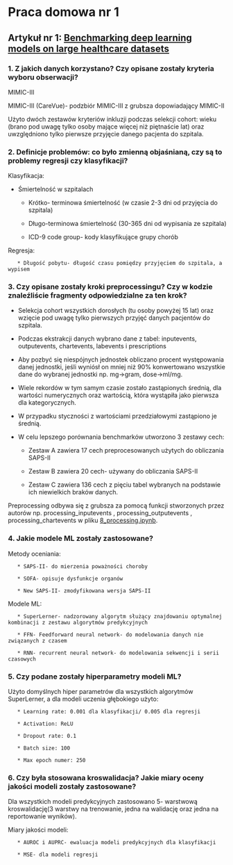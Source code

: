 # Praca domowa nr 1
## Artykuł nr 1: [Benchmarking deep learning models on large healthcare datasets](https://www.sciencedirect.com/science/article/pii/S1532046418300716)
### 1. Z jakich danych korzystano? Czy opisane zostały kryteria wyboru obserwacji? 

   MIMIC-III 

   MIMIC-III (CareVue)- podzbiór MIMIC-III z grubsza dopowiadający MIMIC-II 

   Użyto dwóch zestawów kryteriów inkluzji podczas selekcji cohort: wieku (brano pod uwagę tylko osoby mające więcej niż piętnaście lat) oraz uwzględniono tylko pierwsze przyjęcie danego pacjenta do szpitala. 

### 2. Definicje problemów: co było zmienną objaśnianą, czy są to problemy regresji czy klasyfikacji? 

   Klasyfikacja: 

   * Śmiertelność w szpitalach  

      * Krótko- terminowa śmiertelność (w czasie 2-3 dni od przyjęcia do szpitala) 

      * Długo-terminowa śmiertelność (30-365 dni od wypisania ze szpitala) 

      * ICD-9 code group- kody klasyfikujące grupy chorób  

   Regresja: 

       * Długość pobytu- długość czasu pomiędzy przyjęciem do szpitala, a wypisem 

 

### 3. Czy opisane zostały kroki preprocessingu? Czy w kodzie znaleźliście fragmenty odpowiedzialne za ten krok? 

   * Selekcja cohort wszystkich dorosłych (tu osoby powyżej 15 lat) oraz wzięcie pod uwagę tylko pierwszych przyjęć danych pacjentów do szpitala. 

   * Podczas ekstrakcji danych wybrano dane z tabel: inputevents, outputevents, chartevents, labevents i prescriptions 

   * Aby pozbyć się niespójnych jednostek obliczano procent występowania danej jednostki, jeśli wyniósł on mniej niż 90% konwertowano wszystkie dane do wybranej jednostki np. mg->gram, dose->ml/mg. 

   * Wiele rekordów w tym samym czasie zostało zastąpionych średnią, dla wartości numerycznych oraz wartością, która wystąpiła jako pierwsza dla kategorycznych. 

   * W przypadku styczności z wartościami przedziałowymi zastąpiono je średnią. 
   
   * W celu lepszego porównania benchmarków utworzono 3 zestawy cech: 

       * Zestaw A zawiera 17 cech preprocesowanych użytych do obliczania SAPS-II  

       * Zestaw B zawiera 20 cech- używany do obliczania SAPS-II 

       * Zestaw C zawiera 136 cech z pięciu tabel wybranych na podstawie ich niewielkich braków danych. 

   Preprocessing odbywa się z grubsza za pomocą funkcji stworzonych przez autorów np. processing_inputevents , processing_outputevents , processing_chartevents w pliku [8_processing.ipynb](https://github.com/USC-Melady/Benchmarking_DL_MIMICIII/blob/master/Codes/mimic3_mvcv/8_processing.ipynb).

 

### 4. Jakie modele ML zostały zastosowane? 

   Metody oceniania: 

       * SAPS-II- do mierzenia poważności choroby 

       * SOFA- opisuje dysfunkcje organów 

       * New SAPS-II- zmodyfikowana wersja SAPS-II 

   Modele ML: 

       * SuperLerner- nadzorowany algorytm służący znajdowaniu optymalnej kombinacji z zestawu algorytmów predykcyjnych 

       * FFN- Feedforward neural network- do modelowania danych nie związanych z czasem 

       * RNN- recurrent neural network- do modelowania sekwencji i serii czasowych 

### 5. Czy podane zostały hiperparametry modeli ML? 

   Użyto domyślnych hiper parametrów  dla wszystkich algorytmów SuperLerner, a dla modeli uczenia głębokiego użyto:  

       * Learning rate: 0.001 dla klasyfikacji/ 0.005 dla regresji 

       * Activation: ReLU 

       * Dropout rate: 0.1 

       * Batch size: 100 

       * Max epoch numer: 250 

 

 

### 6. Czy była stosowana kroswalidacja? Jakie miary oceny jakości modeli zostały zastosowane? 

   Dla wszystkich modeli predykcyjnych zastosowano 5- warstwową kroswalidację(3 warstwy na trenowanie, jedna na walidację oraz jedna na reportowanie wyników). 

   Miary jakości modeli: 

       * AUROC i AUPRC- ewaluacja modeli predykcyjnych dla klasyfikacji 

       * MSE- dla modeli regresji 
